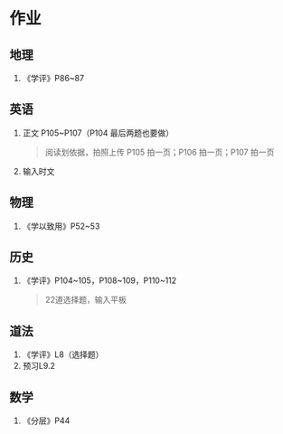 # 作业
## 地理
1. 《学评》P86~87

## 英语
1. 正文 P105~P107（P104 最后两题也要做）
    > 阅读划依据，拍照上传
    > P105 拍一页；P106 拍一页；P107 拍一页
2. 输入时文

## 物理
1. 《学以致用》P52~53

## 历史
1. 《学评》P104\~105，P108\~109，P110~112
   > 22道选择题，输入平板

## 道法
1. 《学评》L8（选择题）
2. 预习L9.2

## 数学
1. 《分层》P44